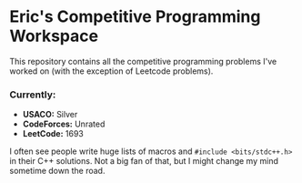 # Eric's Competitive Programming Workspace

This repository contains all the competitive programming problems I've worked on (with the exception of Leetcode problems).

### Currently:
- **USACO:** Silver
- **CodeForces:** Unrated
- **LeetCode:** 1693
 
I often see people write huge lists of macros and `#include <bits/stdc++.h>` in their C++ solutions. Not a big fan of that, but I might change my mind sometime down the road.
